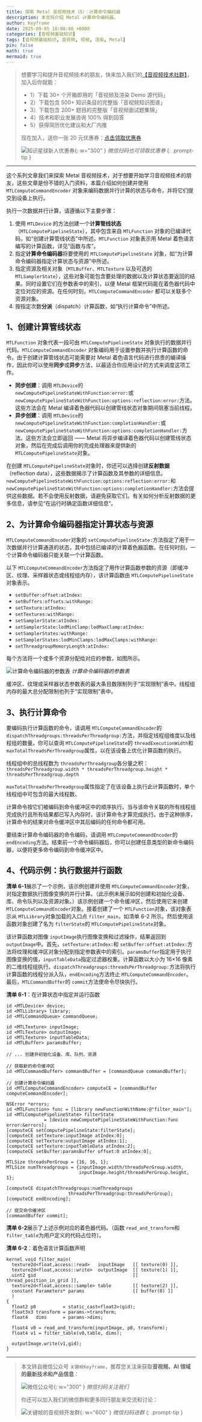 ```yaml
---
title: 探索 Metal 音视频技术（5）：计算命令编码器
description: 本文将介绍 Metal 计算命令编码器。
author: Keyframe
date: 2025-09-05 18:08:08 +0800
categories: [音视频基础知识]
tags: [音视频基础知识, 音视频, 视频, 渲染, Metal]
pin: false
math: true
mermaid: true
---
```


>想要学习和提升音视频技术的朋友，快来加入我们的<a href="https://t.zsxq.com/jRprT" target="_blank" rel="noopener noreferrer">【音视频技术社群】</a>，加入后你就能：
>
>- 1）下载 30+ 个开箱即用的「音视频及渲染 Demo 源代码」
>- 2）下载包含 500+ 知识条目的完整版「音视频知识图谱」
>- 3）下载包含 200+ 题目的完整版「音视频面试题集锦」
>- 4）技术和职业发展咨询 100% 得到回答
>- 5）获得简历优化建议和大厂内推
>  
>现在加入，送你一张 20 元优惠券：<a href="https://t.zsxq.com/jRprT" target="_blank" rel="noopener noreferrer">点击领取优惠券</a>
>
>![知识星球新人优惠券](assets/img/keyframe-zsxq-coupon.png){: w="300" }
>_微信扫码也可领取优惠券_
{: .prompt-tip }

---






这个系列文章我们来探索 Metal 音视频技术，对于想要开始学习音视频技术的朋友，这些文章是份不错的入门资料，本篇介绍如何创建并使用 `MTLComputeCommandEncoder` 对象来编码数据并行计算的状态与命令，并将它们提交到设备上执行。

执行一次数据并行计算，请遵循以下主要步骤：

1. 使用 `MTLDevice` 的方法创建一个**计算管线状态**（`MTLComputePipelineState`），其中包含来自 `MTLFunction` 对象的已编译代码，如“创建计算管线状态”中所述。`MTLFunction` 对象表示用 Metal 着色语言编写的计算函数，详见“函数与库”。
2. 指定**计算命令编码器**将要使用的 `MTLComputePipelineState` 对象，如“为计算命令编码器指定计算状态与资源”中所述。
3. 指定资源及相关对象（`MTLBuffer`、`MTLTexture` 以及可选的 `MTLSamplerState`），这些对象可能包含要处理的数据以及计算状态要返回的结果。同时设置它们在参数表中的索引，以便 Metal 框架代码能在着色器代码中定位对应的资源。在任何时刻，`MTLComputeCommandEncoder` 都可以关联多个资源对象。
4. 按指定次数**分派**（dispatch）计算函数，如“执行计算命令”中所述。
    

## 1、创建计算管线状态


`MTLFunction` 对象代表一段可由 `MTLComputePipelineState` 对象执行的数据并行代码。`MTLComputeCommandEncoder` 对象编码用于设置参数并执行计算函数的命令。由于创建计算管线状态可能需要对 Metal 着色语言代码进行昂贵的编译操作，因此你可以使用**同步**或**异步**方法，以最适合你应用设计的方式来调度这项工作。

- **同步创建**：调用 `MTLDevice`的 `newComputePipelineStateWithFunction:error:`或 `newComputePipelineStateWithFunction:options:reflection:error:`方法。这些方法会在 Metal 编译着色器代码以创建管线状态对象期间阻塞当前线程。
- **异步创建**：调用 `MTLDevice`的 `newComputePipelineStateWithFunction:completionHandler:`或 `newComputePipelineStateWithFunction:options:completionHandler:`方法。这些方法会立即返回 —— Metal 将异步编译着色器代码以创建管线状态对象，然后在完成后调用你的完成处理器来提供新的 `MTLComputePipelineState`对象。
    

在创建 `MTLComputePipelineState`对象时，你还可以选择创建**反射数据**（reflection data），这些数据揭示了计算函数及其参数的详细信息。`newComputePipelineStateWithFunction:options:reflection:error:`和 `newComputePipelineStateWithFunction:options:completionHandler:`方法会提供这些数据。若不会使用反射数据，请避免获取它们。有关如何分析反射数据的更多信息，请参见“在运行时确定函数详细信息”。

## 2、为计算命令编码器指定计算状态与资源


`MTLComputeCommandEncoder`对象的 `setComputePipelineState:`方法指定了用于一次数据并行计算通道的状态，其中包括已编译的计算着色器函数。在任何时刻，一个计算命令编码器只能关联一个计算函数。

以下 `MTLComputeCommandEncoder`方法指定了用作计算函数参数的资源（即缓冲区、纹理、采样器状态或线程组内存），该计算函数由 `MTLComputePipelineState`对象表示。

- `setBuffer:offset:atIndex:`
- `setBuffers:offsets:withRange:`
- `setTexture:atIndex:`
- `setTextures:withRange:`
- `setSamplerState:atIndex:`
- `setSamplerState:lodMinClamp:lodMaxClamp:atIndex:`
- `setSamplerStates:withRange:`
- `setSamplerStates:lodMinClamps:lodMaxClamps:withRange:`
- `setThreadgroupMemoryLength:atIndex:`
    

每个方法将一个或多个资源分配给对应的参数，如图所示。

![计算命令编码器的参数表](assets/resource/av-basic-knowledge/metal-5-1.webp)
_计算命令编码器的参数表_

缓冲区、纹理或采样器状态参数表的最大条目数限制列于“实现限制”表中。线程组内存的最大总分配限制也列于“实现限制”表中。

## 3、执行计算命令


要编码执行计算函数的命令，请调用 `MTLComputeCommandEncoder`的 `dispatchThreadgroups:threadsPerThreadgroup:`方法，并指定线程组维度以及线程组的数量。你可以查询 `MTLComputePipelineState`的 `threadExecutionWidth`和 `maxTotalThreadsPerThreadgroup`属性，以在该设备上优化计算函数的执行。

线程组中的总线程数为 `threadsPerThreadgroup`各分量之积：  
`threadsPerThreadgroup.width * threadsPerThreadgroup.height * threadsPerThreadgroup.depth`

`maxTotalThreadsPerThreadgroup`属性指定了在该设备上执行此计算函数时，单个线程组中可包含的最大线程数。

计算命令按它们被编码到命令缓冲区中的顺序执行。当与该命令关联的所有线程组完成执行且所有结果都已写入内存时，该计算命令才算完成执行。由于这种排序，计算命令的结果对命令缓冲区中其后编码的任何命令都可用。

要结束计算命令编码器的命令编码，请调用 `MTLComputeCommandEncoder`的 `endEncoding`方法。结束前一个命令编码器后，你可以创建任意类型的新命令编码器，以便将更多命令编码到命令缓冲区中。

## 4、代码示例：执行数据并行函数


**清单 6-1**展示了一个示例，该示例创建并使用 `MTLComputeCommandEncoder`对象，对指定数据执行图像变换的并行计算。（此示例未展示如何创建和初始化设备、库、命令队列以及资源对象。）该示例创建一个命令缓冲区，然后使用它来创建 `MTLComputeCommandEncoder`对象。接着创建了一个 `MTLFunction`对象，该对象表示从 `MTLLibrary`对象加载的入口点 `filter_main`，如清单 6-2 所示。然后使用该函数对象创建了名为 `filterState`的 `MTLComputePipelineState`对象。

该计算函数对图像 `inputImage`执行图像变换和过滤操作，结果返回到 `outputImage`中。首先，`setTexture:atIndex:`和 `setBuffer:offset:atIndex:`方法将纹理和缓冲区对象分配到指定参数表中的索引。`paramsBuffer`指定用于执行图像变换的值，`inputTableData`指定过滤器权重。计算函数以大小为 16×16 像素的二维线程组执行。`dispatchThreadgroups:threadsPerThreadgroup:`方法将执行计算函数的线程分派入队，`endEncoding`方法终止 `MTLComputeCommandEncoder`。最后，`MTLCommandBuffer`的 `commit`方法使命令尽快执行。

**清单 6-1**：在计算状态中指定并运行函数

```
id <MTLDevice> device;
id <MTLLibrary> library;
id <MTLCommandQueue> commandQueue;

id <MTLTexture> inputImage;
id <MTLTexture> outputImage;
id <MTLTexture> inputTableData;
id <MTLBuffer> paramsBuffer;

// ... 创建并初始化设备、库、队列、资源

// 获取新的命令缓冲区
id <MTLCommandBuffer> commandBuffer = [commandQueue commandBuffer];

// 创建计算命令编码器
id <MTLComputeCommandEncoder> computeCE = [commandBuffer computeCommandEncoder];

NSError *errors;
id <MTLFunction> func = [library newFunctionWithName:@"filter_main"];
id <MTLComputePipelineState> filterState
              = [device newComputePipelineStateWithFunction:func error:&errors];
[computeCE setComputePipelineState:filterState];
[computeCE setTexture:inputImage atIndex:0];
[computeCE setTexture:outputImage atIndex:1];
[computeCE setTexture:inputTableData atIndex:2];
[computeCE setBuffer:paramsBuffer offset:0 atIndex:0];

MTLSize threadsPerGroup = {16, 16, 1};
MTLSize numThreadgroups = {inputImage.width/threadsPerGroup.width,
                           inputImage.height/threadsPerGroup.height, 1};

[computeCE dispatchThreadgroups:numThreadgroups
                       threadsPerThreadgroup:threadsPerGroup];
[computeCE endEncoding];

// 提交命令缓冲区
[commandBuffer commit];
```

**清单 6-2**展示了上述示例对应的着色器代码。（函数 `read_and_transform`和 `filter_table`为用户定义的代码占位符）。

**清单 6-2**：着色语言计算函数声明

```
kernel void filter_main(
  texture2d<float,access::read>   inputImage   [[ texture(0) ]],
  texture2d<float,access::write>  outputImage  [[ texture(1) ]],
  uint2 gid                                    [[ thread_position_in_grid ]],
  texture2d<float,access::sample> table        [[ texture(2) ]],
  constant Parameters* params                  [[ buffer(0) ]]
  )
{
  float2 p0          = static_cast<float2>(gid);
  float3x3 transform = params->transform;
  float4   dims      = params->dims;

  float4 v0 = read_and_transform(inputImage, p0, transform);
  float4 v1 = filter_table(v0,table, dims);

  outputImage.write(v1,gid);
}
```




---

> 本文转自微信公众号 `关键帧Keyframe`，推荐您关注来获取**音视频、AI 领域的最新技术和产品信息**：
>
>![微信公众号](assets/img/keyframe-mp.jpg){: w="300" }
>_微信扫码关注我们_
>
>你还可以加入我们的微信群和更多同行朋友来交流和讨论：
>
>![关键帧的音视频开发群](assets/img/av-wechat-group.jpg){: w="600" }
>_微信扫码进群_
{: .prompt-tip }

  

